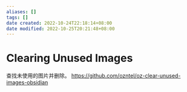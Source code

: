 ```yaml
---
aliases: []
tags: []
date created: 2022-10-24T22:18:14+08:00
date modified: 2022-10-25T20:21:48+08:00
---
```


# Clearing Unused Images

查找未使用的图片并删除。
<https://github.com/ozntel/oz-clear-unused-images-obsidian>
